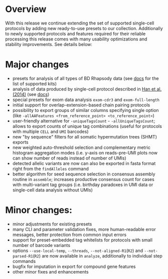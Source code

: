 # Overview

With this release we continue extending the set of supported single-cell protocols by adding new ready-to-use presets to our collection. Additionally to newly supported protocols and features required for their reliable processing this release comes with many usability optimizations and stability improvements. See details below:

# Major changes

- presets for analysis of all types of BD Rhapsody data (see [docs](https://docs.milaboratories.com/mixcr/reference/overview-built-in-presets/#bd-rhapsody) for the list of supported kits)
- analysis of data produced by single-cell protocol described in [Han et al. (2014)](https://doi.org/10.1038/nbt.2938) (see [docs](https://docs.milaboratories.com/mixcr/reference/overview-built-in-presets/#han-et-al-2014))
- special presets for exom data analysis `exom-cdr3` and `exom-full-length`
- initial support for overlap-extension-based chain pairing protocols
- possibility to export groups of similar columns specifying single option (like `-allAAFeatures <from_reference_point> <to_reference_point>`)
- user-friendly alternative for `-uniqueTagsCount` - `-allUniqueTagsCount`; allows to export counts of unique tag combinations (useful for protocols with multiple `CELL` and `UMI` barcodes)
- new "by sequence" filters for all somatic hypermutation trees (SHMT) exports
- new weighted auto-threshold selection and complementary metric histogram aggregation modes (i.e. y-axis on reads-pre-UMI plots now can show number of reads instead of number of UMIs)
- detected allelic variants are now can also be exported in fasta format right from the `findAlleles` command
- better algorithm for seed sequence selection in consensus assembly routine in `assemble`; increases productive consensus count for cases with multi-variant tag groups (i.e. birthday paradoxes in UMI data or single-cell data analysis without UMIs)

# Minor changes:

- minor adjustments for existing presets
- many CLI and parameter validation fixes, more human-readable error messages, better protection from common input errors
- support for preset-embedded tag whitelists for protocols with small number of barcode variants
- options `--use-local-temp`, `--threads`, `--not-aligned-R1`(`R2`) and `--not-parsed-R1`(`R2`)  are now available in `analyze`, additionally to individual step commands
- bugfix for imputation in export for compound gene features
- other minor fixes and enhancements
